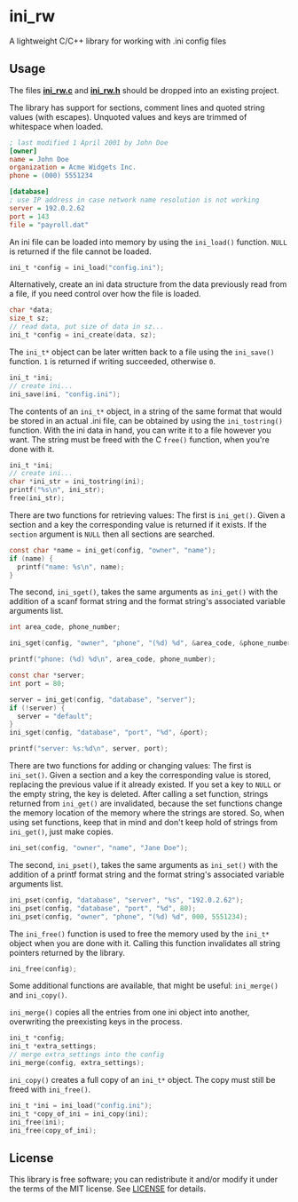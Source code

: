
# ini_rw
A lightweight C/C++ library for working with .ini config files

## Usage
The files **[ini_rw.c](src/ini_rw.c?raw=1)** and **[ini_rw.h](src/ini_rw.h?raw=1)**
should be dropped into an existing project.

The library has support for sections, comment lines and quoted string values
(with escapes). Unquoted values and keys are trimmed of whitespace when loaded.

```ini
; last modified 1 April 2001 by John Doe
[owner]
name = John Doe
organization = Acme Widgets Inc.
phone = (000) 5551234

[database]
; use IP address in case network name resolution is not working
server = 192.0.2.62
port = 143
file = "payroll.dat"
```

An ini file can be loaded into memory by using the `ini_load()` function.
`NULL` is returned if the file cannot be loaded.
```c
ini_t *config = ini_load("config.ini");
```

Alternatively, create an ini data structure from the data previously read from
a file, if you need control over how the file is loaded.
```c
char *data;
size_t sz;
// read data, put size of data in sz...
ini_t *config = ini_create(data, sz);
```

The `ini_t*` object can be later written back to a file using the `ini_save()`
function. `1` is returned if writing succeeded, otherwise `0`.
```c
ini_t *ini;
// create ini...
ini_save(ini, "config.ini");
```

The contents of an `ini_t*` object, in a string of the same format that would
be stored in an actual .ini file, can be obtained by using the `ini_tostring()`
function. With the ini data in hand, you can write it to a file however you
want. The string must be freed with the C `free()` function, when you're done
with it.
```c
ini_t *ini;
// create ini...
char *ini_str = ini_tostring(ini);
printf("%s\n", ini_str);
free(ini_str);
```

There are two functions for retrieving values: The first is `ini_get()`.  Given
a section and a key the corresponding value is returned if it exists.  If the
`section` argument is `NULL` then all sections are searched.
```c
const char *name = ini_get(config, "owner", "name");
if (name) {
  printf("name: %s\n", name);
}
```

The second, `ini_sget()`, takes the same arguments as `ini_get()` with the
addition of a scanf format string and the format string's associated variable
arguments list.
```c
int area_code, phone_number;

ini_sget(config, "owner", "phone", "(%d) %d", &area_code, &phone_number);

printf("phone: (%d) %d\n", area_code, phone_number);

const char *server;
int port = 80;

server = ini_get(config, "database", "server");
if (!server) {
  server = "default";
}
ini_sget(config, "database", "port", "%d", &port);

printf("server: %s:%d\n", server, port);
```

There are two functions for adding or changing values: The first is
`ini_set()`.  Given a section and a key the corresponding value is stored,
replacing the previous value if it already existed. If you set a key to `NULL`
or the empty string, the key is deleted.  After calling a set function, strings
returned from `ini_get()` are invalidated, because the set functions change the
memory location of the memory where the strings are stored. So, when using set
functions, keep that in mind and don't keep hold of strings from `ini_get()`,
just make copies.
```c
ini_set(config, "owner", "name", "Jane Doe");
```

The second, `ini_pset()`, takes the same arguments as `ini_set()` with the
addition of a printf format string and the format string's associated variable
arguments list.
```c
ini_pset(config, "database", "server", "%s", "192.0.2.62");
ini_pset(config, "database", "port", "%d", 80);
ini_pset(config, "owner", "phone", "(%d) %d", 000, 5551234);
```

The `ini_free()` function is used to free the memory used by the `ini_t*`
object when you are done with it. Calling this function invalidates all string
pointers returned by the library.
```c
ini_free(config);
```

Some additional functions are available, that might be useful: `ini_merge()`
and `ini_copy()`.

`ini_merge()` copies all the entries from one ini object into another,
overwriting the preexisting keys in the process.
```c
ini_t *config;
ini_t *extra_settings;
// merge extra_settings into the config
ini_merge(config, extra_settings);
```

`ini_copy()` creates a full copy of an `ini_t*` object. The copy must still be
freed with `ini_free()`.
```c
ini_t *ini = ini_load("config.ini");
ini_t *copy_of_ini = ini_copy(ini);
ini_free(ini);
ini_free(copy_of_ini);
```

## License
This library is free software; you can redistribute it and/or modify it under
the terms of the MIT license. See [LICENSE](LICENSE) for details.
